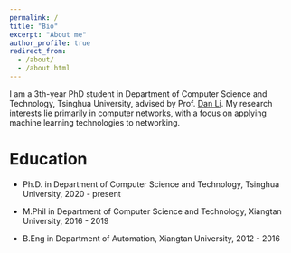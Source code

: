 ```yaml
---
permalink: /
title: "Bio"
excerpt: "About me"
author_profile: true
redirect_from: 
  - /about/
  - /about.html
---
```


I am a 3th-year PhD student in Department of Computer Science and Technology, Tsinghua University, advised by Prof. [Dan Li](https://nasp.cs.tsinghua.edu.cn/lidan.html). 
My research interests lie primarily in computer networks, with a focus on applying machine learning technologies to networking.


Education
======
* Ph.D. in Department of Computer Science and Technology, Tsinghua University, 2020 - present

* M.Phil in Department of Computer Science and Technology, Xiangtan University, 2016 - 2019

* B.Eng in Department of Automation, Xiangtan University, 2012 - 2016